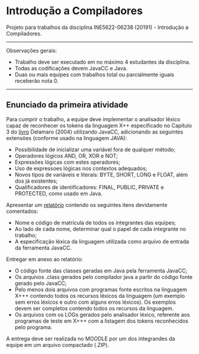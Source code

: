 # Introdução a Compiladores

Projeto para trabalhos da disciplina INE5622-06238 (20191) - Introdução a Compiladores.

---

Observações gerais:

- Trabalho deve ser executado em no máximo 4 estudantes da disciplina.
- Todas as codificações devem JavaCC e Java.
- Duas ou mais equipes com trabalhos total ou parcialmente iguais receberão nota 0.

---

## Enunciado da primeira atividade

Para cumprir o trabalho, a equipe deve implementar o analisador léxico capaz de reconhecer os tokens da linguagem X++ especificado no Capítulo 3 do [livro](resources/livro.pdf) Delamaro (2004) utilizando JavaCC, adicionando as seguintes extensões (conforme usado na linguagem JAVA):

- Possibilidade de inicializar uma variável fora de qualquer método;
- Operadores lógicos AND, OR, XOR e NOT;
- Expressões lógicas com estes operadores;
- Uso de expressoes lógicas nos contextos adequados;
- Novos tipos de variáveis e literais: BYTE, SHORT, LONG e FLOAT, além dos já existentes;
- Qualificadores de identificadores: FINAL, PUBLIC, PRIVATE e PROTECTED, como usado em Java.

Apresentar um [relatório](resources/relatorio_1.md) contendo os seguintes itens devidamente comentados:

- Nome e código de matrícula de todos os integrantes das equipes;
- Ao lado de cada nome, determinar qual o papel de cada integrante no trabalho;
- A especificação léxica da linguagem utilizada como arquivo de entrada da ferramenta JavaCC.

Entregar em anexo ao relatório:

- O código fonte das classes geradas em Java pela ferramenta JavaCC;
- Os arquivos .class gerados pelo compilador java a partir do código fonte gerado pelo JavaCC;
- Pelo menos dois arquivos com programas fonte escritos na linguagem X+++ contendo todos os recursos léxicos da linguagem (um exemplo sem erros léxicos e outro com alguns erros léxicos). Os exemplos devem ser completos contendo todos os recursos da linguagem.
- Os arquivos com os LOGs gerados pelo analisador léxico, referente aos programas de teste em X+++ com a listagem dos tokens reconhecidos pelo programa.

A entrega deve ser realizada no MOODLE por um dos integrandes da equipe em um arquivo compactado (.ZIP).